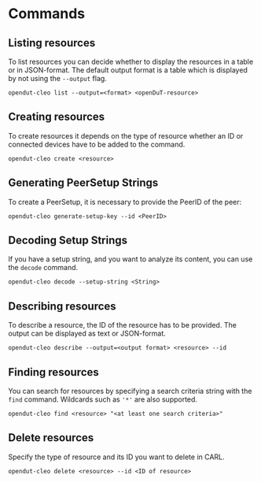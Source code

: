 # Commands

## Listing resources

To list resources you can decide whether to display the resources in a table or in JSON-format.
The default output format is a table which is displayed by not using the `--output` flag.

    opendut-cleo list --output=<format> <openDuT-resource>

## Creating resources

To create resources it depends on the type of resource whether an ID or connected devices have to be added to the command.

    opendut-cleo create <resource>

## Generating PeerSetup Strings

To create a PeerSetup, it is necessary to provide the PeerID of the peer:

    opendut-cleo generate-setup-key --id <PeerID>

## Decoding Setup Strings

If you have a setup string, and you want to analyze its content, you can use the `decode` command.  

    opendut-cleo decode --setup-string <String>

## Describing resources

To describe a resource, the ID of the resource has to be provided. The output can be displayed as text or JSON-format.

    opendut-cleo describe --output=<output format> <resource> --id 

## Finding resources

You can search for resources by specifying a search criteria string with the `find` command. Wildcards such as `'*'` are also supported.

    opendut-cleo find <resource> "<at least one search criteria>"

## Delete resources

Specify the type of resource and its ID you want to delete in CARL.

    opendut-cleo delete <resource> --id <ID of resource>
